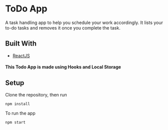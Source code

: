 # ToDo App

A task handling app to help you schedule your work accordingly. It lists your to-do tasks and removes it once you complete the task.

## Built With

- [ReactJS](https://reactjs.org/)
#### This Todo App is made using Hooks and Local Storage

## Setup

Clone the repository, then run

```
npm install
```

To run the app

```
npm start
```




